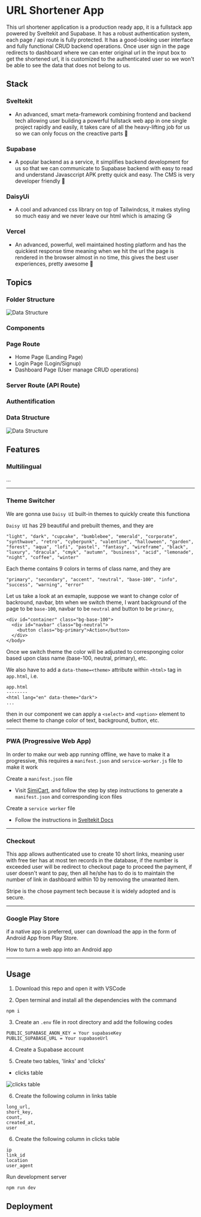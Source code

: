 # URL Shortener App

This url shortener application is a production ready app, it is a fullstack app powered by Sveltekit and Supabase. It has a robust authentication system, each page / api route is fully protected. It has a good-looking user interface and fully functional CRUD backend operations. Once user sign in the page redirects to dashboard where we can enter original url in the input box to get the shortened url, it is customized to the authenticated user so we won't be able to see the data that does not belong to us.

## Stack

<!-- Sveltekit - No.1 meta-framework and also the most advanced, smarties  -->
### Sveltekit
- An advanced, smart meta-framework combining frontend and backend tech allowing user building a powerful fullstack web app in one single project rapidly and easily, it takes care of all the heavy-lifting job for us so we can only focus on the creactive parts 🥰

<!-- Supabase - No.1 backend as service, it simplifies backend development  -->
### Supabase 
- A popular backend as a service, it simplifies backend development for us so that we can communicate to Supabase backend with easy to read and understand Javasccript APK pretty quick and easy. The CMS is very developer friendly 🥰

<!-- TailwindCSS - No.1 CSS library, it makes styling so much easy and we  -->
### DaisyUi
- A cool and advanced css library on top of Tailwindcss, it makes styling so much easy and we never leave our html which is amazing 😘

<!-- Vercel - No.1 hosting platform, it is well maintained and has the  -->
### Vercel 
- An advanced, powerful, well maintained hosting platform and has the quickiest response time meaning when we hit the url the page is rendered in the browser almost in no time, this gives the best user experiences, pretty awesome 🥰

## Topics

### Folder Structure 

![Data Structure](https://itzgmdgndusfvggjclwk.supabase.co/storage/v1/object/public/projects/url_shortener/url-shortener-src-folder.png)

### Components

### Page Route

- Home Page (Landing Page)
- Login Page (Login/Signup)
- Dashboard Page (User manage CRUD operations)

### Server Route (API Route)

### Authentification

### Data Structure

![Data Structure](https://itzgmdgndusfvggjclwk.supabase.co/storage/v1/object/public/projects/url_shortener/url-shortener-data-structure.png)

## Features

### Multilingual 

...

---

### Theme Switcher

We are gonna use `Daisy UI` built-in themes to quickly create this functiona

`Daisy UI` has 29 beautiful and prebuilt themes, and they are 
```
"light", "dark", "cupcake", "bumblebee", "emerald", "corporate", "synthwave", "retro", "cyberpunk", "valentine", "halloween", "garden", "forest", "aqua", "lofi", "pastel", "fantasy", "wireframe", "black", "luxury", "dracula", "cmyk", "autumn", "business", "acid", "lemonade", "night", "coffee", "winter"
```

Each theme contains 9 colors in terms of class name, and they are
```
"primary", "secondary", "accent", "neutral", "base-100", "info", "success", "warning", "error"
```

Let us take a look at an exmaple, suppose we want to change color of backround, navbar, btn when we switch theme, I want background of the page to be `base-100`, navbar to be `neutral` and button to be `primary`, 
```
<div id="container" class="bg-base-100">
  <div id="navbar" class="bg-neutral">
    <button class="bg-primary">Action</button>
  </div>
</body>
```

Once we switch theme the color will be adjusted to corresponging color based upon class name (base-100, neutral, primary), etc.

We also have to add a `data-theme=<theme>` attribute within `<html>` tag in `app.html`, i.e.
```
app.html
--------
<html lang="en" data-theme="dark">
...
```
then in our component we can apply a `<select>` and `<option>` element to select theme to change color of text, background, button, etc.

---

### PWA (Progressive Web App)

In order to make our web app running offline, we have to make it a progressive, this requires a `manifest.json` and `service-worker.js` file to make it work

Create a `manifest.json` file
- Visit [SimiCart](https://www.simicart.com/manifest-generator.html/), and follow the step by step instructions to generate a `manifest.json` and corresponding icon files

Create a `service worker` file
- Follow the instructions in [Sveltekit Docs](https://kit.svelte.dev/docs/service-workers)

---

### Checkout

This app allows authenticated use to create 10 short links, meaning user with free tier has at most ten records in the database, if the number is exceeded user will be redirect to checkout page to proceed the payment, if user doesn't want to pay, then all he/she has to do is to maintain the number of link in dashboard within 10 by removing the unwanted item.

Stripe is the chose payment tech because it is widely adopted and is secure.

---

### Google Play Store 

if a native app is preferred, user can download the app in the form of Android App from Play Store. 

How to turn a web app into an Android app

---

## Usage

1. Download this repo and open it with VSCode

2. Open terminal and install all the dependencies with the command
```
npm i
```

3. Create an `.env` file in root directory and add the following codes
```
PUBLIC_SUPABASE_ANON_KEY = Your supabaseKey
PUBLIC_SUPABASE_URL = Your supabaseUrl
```

4. Create a Supabase account

5. Create two tables, 'links' and 'clicks'

- clicks table

![clicks table]()

6. Create the following column in links table
```
long_url,
short_key,
count,
created_at,
user
```

6. Create the following column in clicks table
```
ip
link_id
location
user_agent
```

Run development server
```
npm run dev
```

## Deployment


